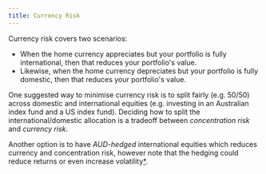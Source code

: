 ```yaml
---
title: Currency Risk
---
```


Currency risk covers two scenarios:
- When the home currency appreciates but your portfolio is fully international, then that reduces your portfolio's value.
- Likewise, when the home currency depreciates but your portfolio is fully domestic, then that reduces your portfolio's value.

One suggested way to minimise currency risk is to split fairly (e.g. 50/50) across domestic and international equities (e.g. investing in an Australian index fund and a US index fund). Deciding how to split the international/domestic allocation is a tradeoff between *concentration risk* and *currency risk*.

Another option is to have *AUD-hedged* international equities which reduces currency and concentration risk, however note that the hedging could reduce returns or even increase volatility[\*](https://passiveinvestingaustralia.com/personalising-your-aud-to-non-aud-allocation/).

